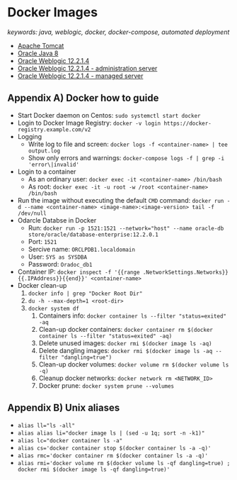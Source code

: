 # Docker Images

_keywords: java, weblogic, docker, docker-compose, automated deployment_

* [Apache Tomcat](/apache-tomcat)
* [Oracle Java 8](/oracle-java-8)
* [Oracle Weblogic 12.2.1.4](/oracle-weblogic-12.2.1.4)
* [Oracle Weblogic 12.2.1.4 - administration server](/oracle-weblogic-12.2.1.4-admin-server)
* [Oracle Weblogic 12.2.1.4 - managed server](/oracle-weblogic-12.2.1.4-managed-server)

## Appendix A) Docker how to guide
* Start Docker daemon on Centos: `sudo systemctl start docker`
* Login to Docker Image Registry: `docker -v login https://docker-registry.example.com/v2`
* Logging
    * Write log to file and screen: `docker logs -f <container-name> | tee output.log`
    * Show only errors and warnings: `docker-compose logs -f | grep -i 'error\|invalid'`
* Login to a container 
    * As an ordinary user: `docker exec -it <container-name> /bin/bash`
    * As root: `docker exec -it -u root -w /root <container-name> /bin/bash`
* Run the image without executing the default `CMD` command: `docker run -d --name <container-name> <image-name>:<image-version> tail -f /dev/null`
* Odarcle Databse in Docker
    * Run: `docker run -p 1521:1521 --network="host" --name oracle-db store/oracle/database-enterprise:12.2.0.1`
    * Port: `1521`
    * Sercive name: `ORCLPDB1.localdomain`
    * User: `SYS as SYSDBA`
    * Password: `Oradoc_db1`
* Container IP: `docker inspect -f '{{range .NetworkSettings.Networks}}{{.IPAddress}}{{end}}' <container-name>`
* Docker clean-up
    1. `docker info | grep "Docker Root Dir"`
    1. `du -h --max-depth=1 <root-dir>`
    1. `docker system df`
        1. Containers info: `docker container ls --filter "status=exited" -aq` 
        1. Clean-up docker containers: `docker container rm $(docker container ls --filter "status=exited" -aq)`
        1. Delete unused images: `docker rmi $(docker image ls -aq)` 
        1. Delete dangling images: `docker rmi $(docker image ls -aq --filter "dangling=true")`
        1. Clean-up docker volumes: `docker volume rm $(docker volume ls -q)`
        1. Cleanup docker networks: `docker network rm <NETWORK_ID>`
        1. Docker prune: `docker system prune --volumes`

## Appendix B) Unix aliases
* `alias ll="ls -all"`
* `alias alias li="docker image ls | (sed -u 1q; sort -n -k1)"`
* `alias lc="docker container ls -a"`
* `alias cs='docker container stop $(docker container ls -a -q)'`
* `alias rmc='docker container rm $(docker container ls -a -q)'`
* `alias rmi='docker volume rm $(docker volume ls -qf dangling=true) ; docker rmi $(docker image ls -qf dangling=true)'`
